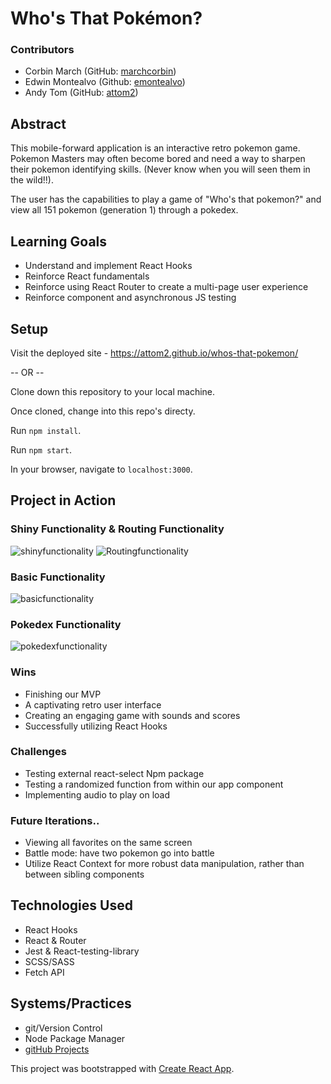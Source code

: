 # Who's That Pokémon?
### Contributors
- Corbin March (GitHub: [marchcorbin](https://github.com/marchcorbin))
- Edwin Montealvo (Github: [emontealvo](https://github.com/emontealvo))
- Andy Tom (GitHub: [attom2](https://github.com/attom2))

## Abstract
This mobile-forward application is an interactive retro pokemon game. Pokemon Masters may often become bored and need a way to sharpen their pokemon identifying skills. (Never know when you will seen them in the wild!!).

The user has the capabilities to play a game of "Who's that pokemon?" and view all 151 pokemon (generation 1) through a pokedex.


## Learning Goals
- Understand and implement React Hooks
- Reinforce React fundamentals
- Reinforce using React Router to create a multi-page user experience
- Reinforce component and asynchronous JS testing


## Setup

Visit the deployed site - https://attom2.github.io/whos-that-pokemon/

-- OR --

Clone down this repository to your local machine.

Once cloned, change into this repo's directy.

Run `npm install`.

Run `npm start`.

In your browser, navigate to `localhost:3000`.



## Project in Action

### Shiny Functionality & Routing Functionality
![shinyfunctionality](https://user-images.githubusercontent.com/54864865/88721587-e799ee80-d0e3-11ea-80e0-2f1b0da1d96d.gif)
![Routingfunctionality](https://user-images.githubusercontent.com/54864865/88721614-e9fc4880-d0e3-11ea-87cc-d2696cee6252.gif)

### Basic Functionality
![basicfunctionality](https://user-images.githubusercontent.com/54864865/88721582-e49efe00-d0e3-11ea-969d-36e22fe05ff5.gif)


### Pokedex Functionality
![pokedexfunctionality](https://user-images.githubusercontent.com/54864865/88721603-e963b200-d0e3-11ea-9a00-b3c0b2902749.gif)


### Wins
- Finishing our MVP 
- A captivating retro user interface
- Creating an engaging game with sounds and scores
- Successfully utilizing React Hooks

### Challenges 
- Testing external react-select Npm package
- Testing a randomized function from within our app component
- Implementing audio to play on load

### Future Iterations..
- Viewing all favorites on the same screen
- Battle mode: have two pokemon go into battle
- Utilize React Context for more robust data manipulation, rather than between sibling components

## Technologies Used
- React Hooks
- React & Router
- Jest & React-testing-library
- SCSS/SASS
- Fetch API

## Systems/Practices
- git/Version Control
- Node Package Manager
- [gitHub Projects](https://github.com/attom2/whos-that-pokemon/projects/1)

This project was bootstrapped with [Create React App](https://github.com/facebook/create-react-app).

